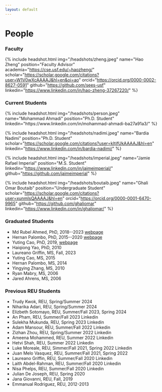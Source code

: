 ```yaml
---
layout: default
---
```

# People
### Faculty
{% include headshot.html img="/headshots/zheng.jpeg" name="Hao Zheng" position="Faculty Advisor" academia="https://cse.usf.edu/~haozheng/" scholar="https://scholar.google.com/citations?user=W1V0wXcAAAAJ&hl=en&oi=ao" orcid="https://orcid.org/0000-0002-8627-0591" github="https://github.com/sees-usf" linkedin="https://www.linkedin.com/in/hao-zheng-37267220/" %}
### Current Students
<div class="grid">
{% include headshot.html img="/headshots/person.jpeg" name="Mohammad Ahmadi" position="Ph.D. Student" linkedin="https://www.linkedin.com/in/mohammad-ahmadi-ba27a91a3/" %}

{% include headshot.html img="/headshots/nadimi.jpeg" name="Bardia Nadimi" position="Ph.D. Student" scholar="https://scholar.google.com/citations?user=kItjfUkAAAAJ&hl=en" linkedin="https://www.linkedin.com/in/bardia-nadimi/" %}

{% include headshot.html img="/headshots/imperial.jpeg" name="Jamie Rafael Imperial" position="M.S. Student" linkedin="https://www.linkedin.com/in/jaimeimperial/" github="https://github.com/jaimeimperial" %}

{% include headshot.html img="/headshots/boutaib.jpeg" name="Ghali Omar Boutaib" position="Undergraduate Student" scholar="https://scholar.google.com/citations?user=xunmIsQAAAAJ&hl=en" orcid="https://orcid.org/0000-0001-6470-9965" github="https://github.com/ghaliomar" linkedin="https://www.linkedin.com/in/ghaliomar/" %}
</div>

### Graduated Students
- Md Rubel Ahmed, PhD, 2018--2023 [webpage](https://rubelahmed57.github.io/)
- Hernan Palombo, PhD, 2015--2020 [webpage](https://www.linkedin.com/in/hernanpalombo)
- Yuting Cao, PhD, 2019, [webpage](https://www.linkedin.com/in/caoyuting/?ts=1576368962044&trk=profile_share_wechat&from=singlemessage&isappinstalled=0)
- Haiqiong Yao, PhD, 2010
- Laureano Griffin, MS, Fall, 2023
- Yuting Cao, MS, 2015
- Hernan Palombo, MS, 2014
- Yingying Zhang, MS, 2010
- Ryan Mabry, MS, 2006
- Jared Ahrens, MS, 2006

### Previous REU Students
- Trudy Kwok, REU, Spring/Summer 2024
- Niharika Adari, REU, Spring/Summer 2024
- Elizbeth Sotomayo, REU, Summer/Fall 2023, Spring 2024
- An Pham, REU, Summer/Fall 2023 Linkedin
- Sulekha Mukunda, REU, Spring 2023 Linkedin
- Adam Mansour, REU, Summer/Fall 2022 Linkedin
- Zizhan Zhou, REU, Spring/Summer 2022 Linkedin
- Ameena Mohammed, REU, Summer 2022 Linkedin
- Hetvi Shah, REU, Summer 2022 Linkedin
- Luke Moreale, REU, Simmer/Fall 2021, Spring 2022 Linkedin
- Juan Melo Vasquez, REU, Summer/Fall 2021, Spring 2022
- Laureano Griffin, REU, Summer/Fall 2020 Linkedin
- Laith Abdel-Rahman, REU, Summer/Fall 2020 Linkedin
- Nisa Phelps, REU, Summer/Fall 2020 Linkedin
- Julian De Joseph, REU, Spring 2020
- Jana Giovanni, REU, Fall, 2019
- Emmanual Rodriguez, REU, 2012-2013
